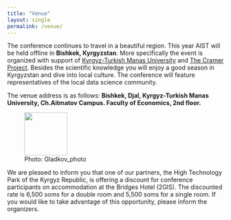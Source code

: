 ```yaml
---
title: "Venue"
layout: single
permalink: /venue/
---
```


The conference continues to travel in a beautiful region. This year AIST will be held offline in **Bishkek, Kyrgyzstan**. More specifically the event is organized with support of [Kyrgyz-Turkish Manas University](https://www.manas.edu.kg/en/index.php) and [The Cramer Project](https://about.thecramer.com/). Besides the scientific knowledge you will enjoy a good season in Kyrgyzstan and dive into local culture. The conference will feature representatives of the local data science community.

The venue address is as follows:
**Bishkek, Djal, Kyrgyz-Turkish Manas University, Ch.Aitmatov Campus. Faculty of Economics, 2nd floor.**

<figure>
  <img width="100" src="/assets/images/bishkek2.JPG">
  <figcaption>Photo: Gladkov_photo</figcaption>
</figure>

We are pleased to inform you that one of our partners, the High Technology Park of the Kyrgyz Republic, is offering a discount for conference participants on accommodation at the Bridges Hotel (2GIS). The discounted rate is 6,500 soms for a double room and 5,500 soms for a single room. If you would like to take advantage of this opportunity, please inform the organizers.
